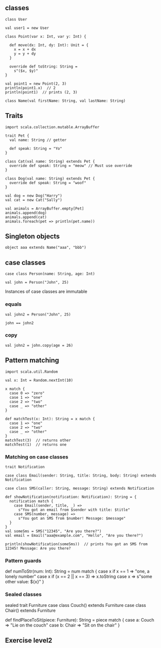 ## classes

```
class User

val user1 = new User
```

```
class Point(var x: Int, var y: Int) {

  def move(dx: Int, dy: Int): Unit = {
    x = x + dx
    y = y + dy
  }

  override def toString: String =
    s"($x, $y)"
}

val point1 = new Point(2, 3)
println(point1.x)  // 2
println(point1)  // prints (2, 3)
```

```
class Name(val firstName: String, val lastName: String)
```

## Traits

```
import scala.collection.mutable.ArrayBuffer

trait Pet {
  val name: String // getter
  
  def speak: String = "Yo"
}

class Cat(val name: String) extends Pet {
  override def speak: String = "meow" // Must use override
}

class Dog(val name: String) extends Pet {
  override def speak: String = "woof"
}

val dog = new Dog("Harry")
val cat = new Cat("Sally")

val animals = ArrayBuffer.empty[Pet]
animals.append(dog)
animals.append(cat)
animals.foreach(pet => println(pet.name))
```

## Singleton objects

```
object aaa extends Name("aaa", "bbb")
```

## case classes

```
case class Person(name: String, age: Int)

val john = Person("John", 25)
```

Instances of case classes are immutable

### equals

```
val john2 = Person("John", 25)

john == john2
```

### copy

```
val john2 = john.copy(age = 26)
```


## Pattern matching

```
import scala.util.Random

val x: Int = Random.nextInt(10)

x match {
  case 0 => "zero"
  case 1 => "one"
  case 2 => "two"
  case _ => "other"
}
```

```
def matchTest(x: Int): String = x match {
  case 1 => "one"
  case 2 => "two"
  case _ => "other"
}
matchTest(3)  // returns other
matchTest(1)  // returns one
```

### Matching on case classes

```
trait Notification

case class Email(sender: String, title: String, body: String) extends Notification

case class SMS(caller: String, message: String) extends Notification

def showNotification(notification: Notification): String = {
  notification match {
    case Email(sender, title, _) =>
      s"You got an email from $sender with title: $title"
    case SMS(number, message) =>
      s"You got an SMS from $number! Message: $message"
  }
}
val someSms = SMS("12345", "Are you there?")
val email = Email("aaa@example.com", "Hello", "Are you there?")

println(showNotification(someSms))  // prints You got an SMS from 12345! Message: Are you there?

```

### Pattern guards

def numToStr(num: Int): String = num match {
  case x if x == 1 => "one, a lonely number"
  case x if (x == 2 || x == 3) => x.toString
  case x => s"some other value: ${x}"
}

### Sealed classes

sealed trait Furniture
case class Couch() extends Furniture
case class Chair() extends Furniture

def findPlaceToSit(piece: Furniture): String = piece match {
  case a: Couch => "Lie on the couch"
  case b: Chair => "Sit on the chair"
}

## Exercise level2


